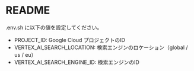# README
.env.sh に以下の値を設定してください。

- PROJECT_ID: Google Cloud プロジェクトのID
- VERTEX_AI_SEARCH_LOCATION: 検索エンジンのロケーション（global / us / eu）
- VERTEX_AI_SEARCH_ENGINE_ID: 検索エンジンのID
